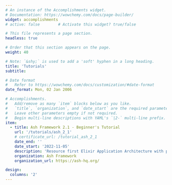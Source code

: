 ```yaml
---
# An instance of the Accomplishments widget.
# Documentation: https://wowchemy.com/docs/page-builder/
widget: accomplishments
# active: false        # Activate this widget? true/false

# This file represents a page section.
headless: true

# Order that this section appears on the page.
weight: 40

# Note: `&shy;` is used to add a 'soft' hyphen in a long heading.
title: 'Tutorials'
subtitle:

# Date format
#   Refer to https://wowchemy.com/docs/customization/#date-format
date_format: Mon, 02 Jan 2006

# Accomplishments.
#   Add/remove as many `item` blocks below as you like.
#   `title`, `organization`, and `date_start` are the required parameters.
#   Leave other parameters empty if not required.
#   Begin multi-line descriptions with YAML's `|2-` multi-line prefix.
item:
  - title: Ash Framework 2.1 - Beginner's Tutorial
    url: '/tutorials/ash_2_1'
    # certificate_url: /tutorial_ash_2_1
    date_end: ''
    date_start: '2022-11-05'
    description: 'Resource first Elixir Application Architecture with parallelized workflow engines and well separated layers'
    organization: Ash Framework
    organization_url: https://ash-hq.org/

design:
  columns: '2'
---
```

